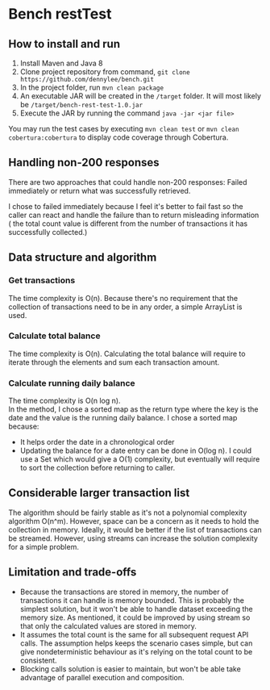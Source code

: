 # Bench restTest

## How to install and run

1) Install Maven and Java 8
2) Clone project repository from command, ```git clone https://github.com/dennylee/bench.git```
3) In the project folder, run ```mvn clean package```
4) An executable JAR will be created in the ```/target``` folder.  It will most likely be ```/target/bench-rest-test-1.0.jar```
5) Execute the JAR by running the command ```java -jar <jar file>```

You may run the test cases by executing ```mvn clean test``` or ```mvn clean cobertura:cobertura``` to display code coverage through Cobertura.

## Handling non-200 responses
There are two approaches that could handle non-200 responses: Failed immediately or return what was successfully retrieved.

I chose to failed immediately because I feel it's better to fail fast so the caller can react and handle the failure than to return misleading information (
the total count value is different from the number of transactions it has successfully collected.)

## Data structure and algorithm

### Get transactions
The time complexity is O(n).  Because there's no requirement that the collection of transactions need to be in any order, a simple ArrayList is used.

### Calculate total balance
The time complexity is O(n).  Calculating the total balance will require to iterate through the elements and sum each transaction amount.

### Calculate running daily balance
The time complexity is O(n log n).  
In the method, I chose a sorted map as the return type where the key is the date and the value is the running daily balance.
I chose a sorted map because:

* It helps order the date in a chronological order
* Updating the balance for a date entry can be done in O(log n).  I could use a Set which would give a O(1) complexity, but eventually will require to sort the collection before returning to caller.

## Considerable larger transaction list
The algorithm should be fairly stable as it's not a polynomial complexity algorithm O(n^m).  However, space can be a concern as it needs to hold the collection in memory.
Ideally, it would be better if the list of transactions can be streamed.  However, using streams can increase the solution complexity for a simple problem.
 
## Limitation and trade-offs
* Because the transactions are stored in memory, the number of transactions it can handle is memory bounded.  This is probably the simplest solution, but it won't be able to handle dataset exceeding the memory size.  As mentioned, it could be improved by using stream so that only the calculated values are stored in memory.
* It assumes the total count is the same for all subsequent request API calls.  The assumption helps keeps the scenario cases simple, but can give nondeterministic behaviour as it's relying on the total count to be consistent.
* Blocking calls solution is easier to maintain, but won't be able take advantage of parallel execution and composition.
